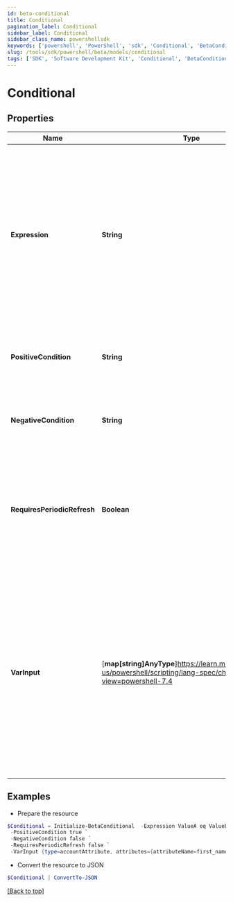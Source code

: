```yaml
---
id: beta-conditional
title: Conditional
pagination_label: Conditional
sidebar_label: Conditional
sidebar_class_name: powershellsdk
keywords: ['powershell', 'PowerShell', 'sdk', 'Conditional', 'BetaConditional']
slug: /tools/sdk/powershell/beta/models/conditional
tags: ['SDK', 'Software Development Kit', 'Conditional', 'BetaConditional']
---
```


# Conditional

## Properties

| Name | Type | Description | Notes |
| --- | --- | --- | --- |
| **Expression** | **String** | A comparison statement that follows the structure of `ValueA eq ValueB` where `ValueA` and `ValueB` are static strings or outputs of other transforms. The `eq` operator is the only valid comparison | [required] |
| **PositiveCondition** | **String** | The output of the transform if the expression evalutes to true | [required] |
| **NegativeCondition** | **String** | The output of the transform if the expression evalutes to false | [required] |
| **RequiresPeriodicRefresh** | **Boolean** | A value that indicates whether the transform logic should be re-evaluated every evening as part of the identity refresh process | [optional] [default to $false] |
| **VarInput** | [**map[string]AnyType**]https://learn.microsoft.com/en-us/powershell/scripting/lang-spec/chapter-04?view=powershell-7.4 | This is an optional attribute that can explicitly define the input data which will be fed into the transform logic. If input is not provided, the transform will take its input from the source and attribute combination configured via the UI. | [optional] |

## Examples

- Prepare the resource

```powershell
$Conditional = Initialize-BetaConditional  -Expression ValueA eq ValueB `
 -PositiveCondition true `
 -NegativeCondition false `
 -RequiresPeriodicRefresh false `
 -VarInput {type=accountAttribute, attributes={attributeName=first_name, sourceName=Source}}
```

- Convert the resource to JSON

```powershell
$Conditional | ConvertTo-JSON
```

[[Back to top]](#)

